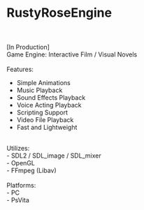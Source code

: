 # RustyRoseEngine
<br><br>
[In Production]<br>
Game Engine: Interactive Film / Visual Novels<br>
<br>
Features:<br>
- Simple Animations<br>
- Music Playback<br>
- Sound Effects Playback<br>
- Voice Acting Playback<br>
- Scripting Support<br>
- Video File Playback<br>
- Fast and Lightweight<br>
<br>
Utilizes:<br>
- SDL2 / SDL_image / SDL_mixer<br>
- OpenGL<br>
- FFmpeg (Libav)<br>
<br>
Platforms:<br>
- PC<br>
- PsVita<br>
